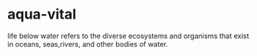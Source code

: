 # aqua-vital
life below water refers to the diverse ecosystems and organisms that exist in oceans, seas,rivers, and other bodies of water.
